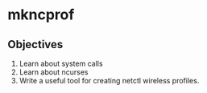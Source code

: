 # mkncprof

## Objectives

1. Learn about system calls
1. Learn about ncurses
1. Write a useful tool for creating netctl wireless profiles.
